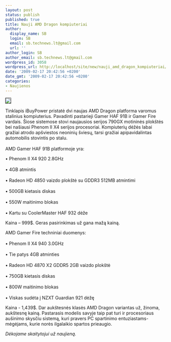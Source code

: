 ```yaml
---
layout: post
status: publish
published: true
title: Nauji AMD Dragon kompiuteriai
author:
  display_name: SB
  login: SB
  email: sb.technews.lt@gmail.com
  url: ''
author_login: SB
author_email: sb.technews.lt@gmail.com
wordpress_id: 3058
wordpress_url: http://localhost/site/new/nauji_amd_dragon_kompiuteriai/
date: '2009-02-17 20:42:56 +0200'
date_gmt: '2009-02-17 20:42:56 +0200'
categories:
- Naujienos
---
```

<div class="imgright"><img src="http://tbn1.google.com/images?q=tbn:78m1QgnsNLxm2M:http://computershopper.com/var/ezwebin_site/storage/images/desktops/product-profile/ibuypower-gamer-fire-294-desktop/71468-1-eng-US/ibuypower-gamer-fire-294-desktop_large.jpg" border="1" /></div>
<p>Tinklapis iBuyPower pristatė dvi naujas AMD Dragon platforma varomus stalinius kompiuterius. Pavadinti pastarieji Gamer HAF 91B ir Gamer Fire vardais. Šiose sistemose stovi naujausios serijos 790GX motininės plokštės bei našiausi Phenom II X4 serijos procesoriai. Kompiuterių dėžės labai gražiai atrodo apšviestos neoninių šviesų, tarsi gražiai apipavidalintas automobilis stovintis po stalu.<br />
<br />AMD Gamer HAF 91B platformoje yra:</p>
<p>• Phenom II X4 920 2.8GHz<br />
<br />• 4GB atmintis<br />
<br />• Radeon HD 4850 vaizdo plokštė su GDDR3 512MB atmintimi<br />
<br />• 500GB kietasis diskas<br />
<br />• 550W maitinimo blokas<br />
<br />• Kartu su CoolerMaster HAF 932 dėže</p>
<p>Kaina – 999$. Geras pasirinkimas už gana mažą kainą.</p>
<p>AMD Gamer Fire techniniai duomenys:<br />
<br />• Phenom II X4 940 3.0GHz<br />
<br />• Tie patys 4GB atminties<br />
<br />• Radeon HD 4870 X2 GDDR5 2GB vaizdo plokštė<br />
<br />• 750GB kietasis diskas<br />
<br />• 800W maitinimo blokas<br />
<br />• Viskas sudėta į NZXT Guardian 921 dėžę</p>
<p>Kaina - 1,439$. Dar aukštesnės klasės AMD Dragon variantas už, žinoma, aukštesnę kainą. Pastarasis modelis savyje taip pat turi ir procesoriaus aušinimo skysčiu sistemą, kuri pravers PC spartinimo entuziastams-mėgėjams, kurie norės ilgalaikio spartos prieaugio. </p>
<p><i>Dėkojame skaitytojui už naujieną.</i></p>
